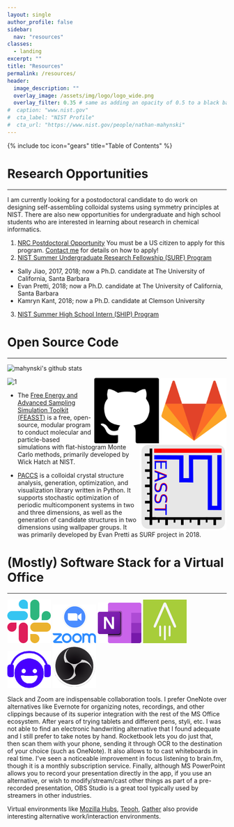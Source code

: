 ```yaml
---
layout: single
author_profile: false
sidebar:
  nav: "resources"
classes:
  - landing
excerpt: ""
title: "Resources"
permalink: /resources/
header:
  image_description: ""
  overlay_image: /assets/img/logo/logo_wide.png
  overlay_filter: 0.35 # same as adding an opacity of 0.5 to a black background
#  caption: "www.nist.gov"
#  cta_label: "NIST Profile"
#  cta_url: "https://www.nist.gov/people/nathan-mahynski"
---
```


{% include toc icon="gears" title="Table of Contents" %}

# Research Opportunities
---

I am currently looking for a postodoctoral candidate to do work on designing self-assembling colloidal systems using symmetry principles at NIST.  There are also new opportunities for undergraduate and high school students who are interested in learning about research in chemical informatics.

1. [NRC Postdoctoral Opportunity](http://nrc58.nas.edu/RAPLab10/Opportunity/Opportunity.aspx?LabCode=50&ROPCD=506461&RONum=C0449&ROBaseMode=R100) You must be a US citizen to apply for this program.  [Contact me](mailto:nathan.mahynski@gmail.com) for details on how to apply!
2. [NIST Summer Undergraduate Research Fellowship (SURF) Program](https://www.nist.gov/surf)
  - Sally Jiao, 2017, 2018; now a Ph.D. candidate at The University of California, Santa Barbara
  - Evan Pretti, 2018; now a Ph.D. candidate at The University of California, Santa Barbara
  - Kamryn Kant, 2018; now a Ph.D. candidate at Clemson University
3. [NIST Summer High School Intern (SHIP) Program](https://www.nist.gov/ohrm/summer-high-school-intern-program)

# Open Source Code
---

![mahynski's github stats](https://github-readme-stats.vercel.app/api?username=mahynski&show_icons=true&theme=tokyonight) 

<a href="https://gitlab.nist.gov/nam4"><img style="float: right;" src="/assets/img/gitlab_logo.png" width=150px></a>
<img style="float: right;" src="/assets/img/vertical_spacer.png" height=50px>
<a href="https://github.com/mahynski"><img style="float: right;" src="/assets/img/github_logo.png" width=150px></a>

![1](https://github-readme-stats.vercel.app/api/top-langs/?username=mahynski&theme=tokyonight)

<a href="https://pages.nist.gov/feasst/"><img style="float: right;" src="/assets/img/feasst_logo.png"></a>

* The [Free Energy and Advanced Sampling Simulation Toolkit (FEASST)](https://pages.nist.gov/feasst/) is a free, open-source, modular program to conduct molecular and particle-based simulations with flat-histogram Monte Carlo methods, primarily developed by Wick Hatch at NIST.

* [PACCS](https://github.com/usnistgov/paccs) is a colloidal crystal structure analysis, generation, optimization, and visualization library written in Python. It supports stochastic optimization of periodic multicomponent systems in two and three dimensions, as well as the generation of candidate structures in two dimensions using wallpaper groups.  It was primarily developed by  Evan Pretti as SURF project in 2018.

# (Mostly) Software Stack for a Virtual Office
---

<a href="https://slack.com/"><img style="float: center;" src="/assets/img/slack_logo.png" width=100px></a>
<a href="https://zoom.com/"><img style="float: center;" src="/assets/img/zoom_logo.png" width=100px></a>
<a href="https://www.onenote.com/"><img style="float: center;" src="/assets/img/onenote_logo.png" width=100px></a>
<a href="https://getrocketbook.com/pages/about-rocketbook"><img style="float: center;" src="/assets/img/rocketbook_logo.png" width=100px></a>
<a href="https://www.brain.fm/"><img style="float: center;" src="/assets/img/brainfm_logo.png" width=100px></a>
<a href="https://obsproject.com/"><img style="float: center;" src="/assets/img/obs_studio_logo.png" width=100px></a>

Slack and Zoom are indispensable collaboration tools.  I prefer OneNote over alternatives like Evernote for organizing notes, recordings, and other clippings because of its superior integration with the rest of the MS Office ecosystem.  After years of trying tablets and different pens, styli, etc. I was not able to find an electronic handwriting alternative that I found adequate and I still prefer to take notes by hand.  Rocketbook lets you do just that, then scan them with your phone, sending it through OCR to the destination of your choice (such as OneNote).  It also allows to to cast whiteboards in real time.  I've seen a noticeable improvement in focus listening to brain.fm, though it is a monthly subscription service.  Finally, although MS PowerPoint allows you to record your presentation directly in the app, if you use an alternative, or wish to modify/stream/cast other things as part of a pre-recorded presentation, OBS Studio is a great tool typically used by streamers in other industries.

Virtual environments like [Mozilla Hubs](https://hubs.mozilla.com/), [Teooh](https://www.teooh.com/), [Gather](https://gather.town/) also provide interesting alternative work/interaction environments.

